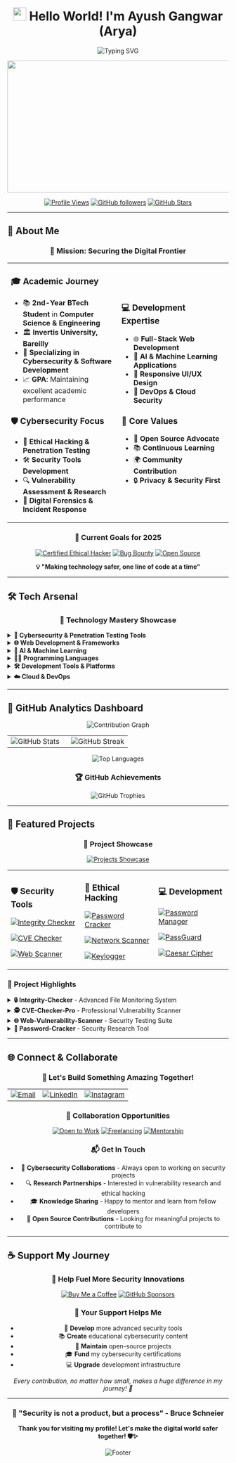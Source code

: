 <div align="center">

# <img src="https://raw.githubusercontent.com/MartinHeinz/MartinHeinz/master/wave.gif" width="30px" height="30px"> Hello World! I'm **Ayush Gangwar (Arya)**

<img src="https://readme-typing-svg.demolab.com?font=Fira+Code&weight=600&size=28&pause=1000&color=00D9FF&center=true&vCenter=true&width=800&lines=Cybersecurity+Enthusiast+%F0%9F%9B%A1%EF%B8%8F;Ethical+Hacker+%26+Security+Researcher+%F0%9F%94%90;Full-Stack+Developer+%F0%9F%92%BB;AI+%26+Machine+Learning+Explorer+%F0%9F%A4%96;BTech+Student+%40+Invertis+University+%F0%9F%8E%93;Building+Secure+Digital+Solutions+%F0%9F%8C%9F" alt="Typing SVG" />

<p align="center">
  <img src="https://media.giphy.com/media/L1R1tvI9svkIWwpVYr/giphy.gif" width="600" height="300" />
</p>

[![Profile Views](https://komarev.com/ghpvc/?username=Arya182-ui&color=00d9ff&style=for-the-badge&label=Profile+Views)](https://github.com/Arya182-ui)
[![GitHub followers](https://img.shields.io/github/followers/Arya182-ui?logo=GitHub&style=for-the-badge&color=00d9ff)](https://github.com/Arya182-ui)
[![GitHub Stars](https://img.shields.io/github/stars/Arya182-ui?logo=github&style=for-the-badge&color=00d9ff)](https://github.com/Arya182-ui)

</div>

---

## 🌟 **About Me**

<div align="center">

### 🎯 **Mission: Securing the Digital Frontier**

</div>

<table align="center">
<tr>
<td width="50%">

### 🎓 **Academic Journey**
- 📚 **2nd-Year BTech Student** in **Computer Science & Engineering**
- 🏛️ **Invertis University, Bareilly**
- 🎯 **Specializing in Cybersecurity & Software Development**
- 📈 **GPA**: Maintaining excellent academic performance

### 🛡️ **Cybersecurity Focus**
- 🔐 **Ethical Hacking & Penetration Testing**
- 🛠️ **Security Tools Development**
- 🔍 **Vulnerability Assessment & Research**
- 🚨 **Digital Forensics & Incident Response**

</td>
<td width="50%">

### 💻 **Development Expertise**
- 🌐 **Full-Stack Web Development**
- 🤖 **AI & Machine Learning Applications**
- 📱 **Responsive UI/UX Design**
- 🔧 **DevOps & Cloud Security**

### 🌟 **Core Values**
- 🤝 **Open Source Advocate**
- 📚 **Continuous Learning**
- 🌍 **Community Contribution**
- 🔒 **Privacy & Security First**

</td>
</tr>
</table>

<div align="center">

### 🎯 **Current Goals for 2025**

[![Certified Ethical Hacker](https://img.shields.io/badge/Target-CEH%20Certification-red?style=for-the-badge&logo=comptia)](https://www.eccouncil.org/)
[![Bug Bounty](https://img.shields.io/badge/Goal-Bug%20Bounty%20Hunter-orange?style=for-the-badge&logo=hackerone)](https://hackerone.com/)
[![Open Source](https://img.shields.io/badge/Contributing-Open%20Source-green?style=for-the-badge&logo=github)](https://github.com/Arya182-ui)

**💡 "Making technology safer, one line of code at a time"**

</div>

---

## 🛠 **Tech Arsenal**

<div align="center">

### 🎨 **Technology Mastery Showcase**

</div>

<details>
<summary><strong>🔐 Cybersecurity & Penetration Testing Tools</strong></summary>

<div align="center">

![Kali Linux](https://img.shields.io/badge/Kali%20Linux-557C87?style=for-the-badge&logo=kali-linux&logoColor=white)
![Metasploit](https://img.shields.io/badge/Metasploit-9B1D20?style=for-the-badge&logo=metasploit&logoColor=white)
![Wireshark](https://img.shields.io/badge/Wireshark-1676D3?style=for-the-badge&logo=wireshark&logoColor=white)
![Burp Suite](https://img.shields.io/badge/Burp%20Suite-9C1D19?style=for-the-badge&logo=burp-suite&logoColor=white)
![OWASP ZAP](https://img.shields.io/badge/OWASP%20ZAP-8D24D2?style=for-the-badge&logo=owasp&logoColor=white)
![Nmap](https://img.shields.io/badge/nmap-%23FF6600.svg?style=for-the-badge&logo=nmap&logoColor=white)
![Shodan](https://img.shields.io/badge/Shodan-F3A12E?style=for-the-badge&logo=shodan&logoColor=white)
![John The Ripper](https://img.shields.io/badge/John%20The%20Ripper-9B1D20?style=for-the-badge&logo=john-the-ripper&logoColor=white)
![Hashcat](https://img.shields.io/badge/Hashcat-8D3D3D?style=for-the-badge&logo=hashcat&logoColor=white)
![Aircrack-ng](https://img.shields.io/badge/aircrack--ng-FF6600?style=for-the-badge&logo=aircrack-ng&logoColor=white)
![Nikto](https://img.shields.io/badge/Nikto-2C3E50?style=for-the-badge&logo=nikto&logoColor=white)
![Hydra](https://img.shields.io/badge/THC%20Hydra-FF4E00?style=for-the-badge&logo=hydra&logoColor=white)

</div>

</details>

<details>
<summary><strong>🌐 Web Development & Frameworks</strong></summary>

<div align="center">

![HTML5](https://img.shields.io/badge/html5-E34F26?style=for-the-badge&logo=html5&logoColor=white)
![CSS3](https://img.shields.io/badge/css3-1572B6?style=for-the-badge&logo=css3&logoColor=white)
![JavaScript](https://img.shields.io/badge/javascript-F7DF1E?style=for-the-badge&logo=javascript&logoColor=black)
![TypeScript](https://img.shields.io/badge/typescript-007ACC?style=for-the-badge&logo=typescript&logoColor=white)
![React](https://img.shields.io/badge/react-20232A?style=for-the-badge&logo=react&logoColor=61DAFB)
![Next.js](https://img.shields.io/badge/next.js-000000?style=for-the-badge&logo=nextdotjs&logoColor=white)
![Tailwind CSS](https://img.shields.io/badge/tailwindcss-38B2AC?style=for-the-badge&logo=tailwind-css&logoColor=white)

</div>

</details>

<details>
<summary><strong>🤖 AI & Machine Learning</strong></summary>

<div align="center">

![TensorFlow](https://img.shields.io/badge/TensorFlow-FF6F00?style=for-the-badge&logo=tensorflow&logoColor=white)
![PyTorch](https://img.shields.io/badge/PyTorch-EE4C2C?style=for-the-badge&logo=pytorch&logoColor=white)
![Scikit-Learn](https://img.shields.io/badge/scikit--learn-F7931E?style=for-the-badge&logo=scikitlearn&logoColor=white)
![Pandas](https://img.shields.io/badge/pandas-150458?style=for-the-badge&logo=pandas&logoColor=white)
![NumPy](https://img.shields.io/badge/numpy-013243?style=for-the-badge&logo=numpy&logoColor=white)
![OpenCV](https://img.shields.io/badge/opencv-5C3EE8?style=for-the-badge&logo=opencv&logoColor=white)
![Jupyter](https://img.shields.io/badge/Jupyter-F37626?style=for-the-badge&logo=jupyter&logoColor=white)
![Keras](https://img.shields.io/badge/Keras-D00000?style=for-the-badge&logo=keras&logoColor=white)

</div>

</details>

<details>
<summary><strong>🧑‍💻 Programming Languages</strong></summary>

<div align="center">

![Python](https://img.shields.io/badge/python-3670A0?style=for-the-badge&logo=python&logoColor=ffdd54)
![C](https://img.shields.io/badge/C-00599C?style=for-the-badge&logo=c&logoColor=white)
![C++](https://img.shields.io/badge/C++-00599C?style=for-the-badge&logo=c%2B%2B&logoColor=white)
![Java](https://img.shields.io/badge/java-%23ED8B00.svg?style=for-the-badge&logo=openjdk&logoColor=white)
![JavaScript](https://img.shields.io/badge/javascript-F7DF1E?style=for-the-badge&logo=javascript&logoColor=black)
![Bash](https://img.shields.io/badge/bash-4EAA25?style=for-the-badge&logo=gnubash&logoColor=white)
![PowerShell](https://img.shields.io/badge/PowerShell-5391FE?style=for-the-badge&logo=powershell&logoColor=white)

</div>

</details>

<details>
<summary><strong>🛠 Development Tools & Platforms</strong></summary>

<div align="center">

![Docker](https://img.shields.io/badge/docker-%230db7ed.svg?style=for-the-badge&logo=docker&logoColor=white)
![Git](https://img.shields.io/badge/git-%23F05033.svg?style=for-the-badge&logo=git&logoColor=white)
![GitHub](https://img.shields.io/badge/github-%23121011.svg?style=for-the-badge&logo=github&logoColor=white)
![VS Code](https://img.shields.io/badge/VS%20Code-007ACC?style=for-the-badge&logo=visual-studio-code&logoColor=white)
![Linux](https://img.shields.io/badge/Linux-FCC624?style=for-the-badge&logo=linux&logoColor=black)
![Ubuntu](https://img.shields.io/badge/Ubuntu-E95420?style=for-the-badge&logo=ubuntu&logoColor=white)
![VirtualBox](https://img.shields.io/badge/VirtualBox-1E1E1E?style=for-the-badge&logo=virtualbox&logoColor=white)
![VMware](https://img.shields.io/badge/VMware-607078?style=for-the-badge&logo=vmware&logoColor=white)

</div>

</details>

<details>
<summary><strong>☁️ Cloud & DevOps</strong></summary>

<div align="center">

![AWS](https://img.shields.io/badge/AWS-232F3E?style=for-the-badge&logo=amazon-aws&logoColor=white)
![Vercel](https://img.shields.io/badge/Vercel-000000?style=for-the-badge&logo=vercel&logoColor=white)
![Netlify](https://img.shields.io/badge/netlify-%23000000.svg?style=for-the-badge&logo=netlify&logoColor=#00C7B7)
![Firebase](https://img.shields.io/badge/firebase-FFCA28?style=for-the-badge&logo=firebase&logoColor=black)

</div>

</details>

---

## 🚀 **GitHub Analytics Dashboard**

<div align="center">

<img src="https://github-readme-activity-graph.vercel.app/graph?username=Arya182-ui&theme=react-dark&bg_color=0d1117&color=00d9ff&line=00d9ff&point=ffffff&area=true&hide_border=true" alt="Contribution Graph" />

</div>

<div align="center">
<table>
<tr>
<td width="50%">

<img src="https://github-readme-stats.vercel.app/api?username=Arya182-ui&show_icons=true&theme=react&bg_color=0d1117&title_color=00d9ff&icon_color=00d9ff&text_color=ffffff&border_color=30363d&hide_border=true&count_private=true&include_all_commits=true" alt="GitHub Stats" />

</td>
<td width="50%">

<img src="https://github-readme-streak-stats.herokuapp.com/?user=Arya182-ui&theme=react&background=0d1117&ring=00d9ff&fire=00d9ff&currStreakLabel=00d9ff&sideNums=ffffff&currStreakNum=ffffff&dates=ffffff&sideLabels=ffffff&hide_border=true" alt="GitHub Streak" />

</td>
</tr>
</table>
</div>

<div align="center">

<img src="https://github-readme-stats.vercel.app/api/top-langs/?username=Arya182-ui&layout=compact&theme=react&bg_color=0d1117&title_color=00d9ff&text_color=ffffff&border_color=30363d&hide_border=true&langs_count=8" alt="Top Languages" />

</div>

<div align="center">

### 🏆 **GitHub Achievements**

<img src="https://github-profile-trophy.vercel.app/?username=Arya182-ui&theme=radical&no-frame=true&no-bg=true&margin-w=4&row=2&column=4" alt="GitHub Trophies" />

</div>

---

## 🎯 **Featured Projects**

<div align="center">

### 💼 **Project Showcase**

[![Projects Showcase](https://img.shields.io/badge/🚀%20Interactive%20Portfolio-Visit%20Now-00d9ff?style=for-the-badge&logo=vercel&logoColor=white)](https://projectsshowcase-lyart.vercel.app/)

</div>

<div align="center">
<table>
<tr>
<td width="33%">

### 🛡️ **Security Tools**

[![Integrity Checker](https://img.shields.io/badge/Integrity%20Checker-File%20Monitoring-red?style=for-the-badge&logo=security&logoColor=white)](https://github.com/Arya182-ui/Integrity-Checker)

[![CVE Checker](https://img.shields.io/badge/CVE%20Checker-Vulnerability%20Scanner-orange?style=for-the-badge&logo=security&logoColor=white)](https://github.com/Arya182-ui/CVE-Checker-Pro)

[![Web Scanner](https://img.shields.io/badge/Web%20Scanner-Security%20Testing-yellow?style=for-the-badge&logo=security&logoColor=black)](https://github.com/Arya182-ui/Web_Venerability_Scanner)

</td>
<td width="33%">

### 🔐 **Ethical Hacking**

[![Password Cracker](https://img.shields.io/badge/Password%20Cracker-Security%20Research-green?style=for-the-badge&logo=key&logoColor=white)](https://github.com/Arya182-ui/PAssword_Cracker)

[![Network Scanner](https://img.shields.io/badge/Network%20Scanner-Infrastructure-blue?style=for-the-badge&logo=network-wired&logoColor=white)](https://github.com/Arya182-ui/Network_Scanner)

[![Keylogger](https://img.shields.io/badge/Keylogger-Digital%20Forensics-purple?style=for-the-badge&logo=keyboard&logoColor=white)](https://github.com/Arya182-ui/KEYLOGGER)

</td>
<td width="33%">

### 💻 **Development**

[![Password Manager](https://img.shields.io/badge/Password%20Manager-Security%20App-cyan?style=for-the-badge&logo=lastpass&logoColor=white)](https://github.com/Arya182-ui/Password-Manager)

[![PassGuard](https://img.shields.io/badge/PassGuard-React%20App-61DAFB?style=for-the-badge&logo=react&logoColor=white)](https://github.com/Arya182-ui/PassGuard)

[![Caesar Cipher](https://img.shields.io/badge/Caesar%20Cipher-Cryptography-FF6B6B?style=for-the-badge&logo=python&logoColor=white)](https://github.com/Arya182-ui/Caesar-Ciphe)

</td>
</tr>
</table>
</div>

### 🌟 **Project Highlights**

<details>
<summary><strong>🔒 Integrity-Checker</strong> - Advanced File Monitoring System</summary>

- 📁 **Real-time file monitoring** with hash verification
- 🚨 **Instant breach detection** and alert system
- 📊 **Comprehensive logging** and reporting
- 🛡️ **Multi-algorithm hashing** (MD5, SHA-256, SHA-512)

</details>

<details>
<summary><strong>🕵️ CVE-Checker-Pro</strong> - Professional Vulnerability Scanner</summary>

- 🔍 **Real-time CVE database** integration
- 🎯 **Software vulnerability assessment**
- 📈 **Risk scoring** and prioritization
- 🌐 **NIST NVD API** integration

</details>

<details>
<summary><strong>🌐 Web-Vulnerability-Scanner</strong> - Security Testing Suite</summary>

- 🔍 **SQL Injection** detection
- ⚡ **XSS vulnerability** scanning
- 🗂️ **Directory traversal** testing
- 🌐 **Subdomain enumeration**
- 🔒 **Anonymous scanning** with Tor support

</details>

<details>
<summary><strong>🔐 Password-Cracker</strong> - Security Research Tool</summary>

- 🎯 **Dictionary attacks** on hashed passwords
- 🔢 **Brute force** capabilities
- 📊 **Multiple hash algorithms** support
- 🖥️ **Modern GUI** interface

</details>

---

## 🌐 **Connect & Collaborate**

<div align="center">

### 🤝 **Let's Build Something Amazing Together!**

<table>
<tr>
<td align="center">
<a href="mailto:arya119000@gmail.com">
<img src="https://img.shields.io/badge/📧%20Email-Professional%20Contact-D14836?style=for-the-badge&logo=gmail&logoColor=white" alt="Email" />
</a>
</td>
<td align="center">
<a href="https://www.linkedin.com/in/ayush-gangwar-cyber/">
<img src="https://img.shields.io/badge/💼%20LinkedIn-Professional%20Network-0077B5?style=for-the-badge&logo=linkedin&logoColor=white" alt="LinkedIn" />
</a>
</td>
<td align="center">
<a href="https://www.instagram.com/i_am_arya119/">
<img src="https://img.shields.io/badge/📸%20Instagram-Creative%20Journey-E4405F?style=for-the-badge&logo=instagram&logoColor=white" alt="Instagram" />
</a>
</td>
</tr>
</table>

### 🌟 **Collaboration Opportunities**

[![Open to Work](https://img.shields.io/badge/🚀%20Open%20to%20Work-Cybersecurity%20Roles-success?style=for-the-badge)](mailto:arya119000@gmail.com)
[![Freelancing](https://img.shields.io/badge/💻%20Freelancing-Security%20Projects-blue?style=for-the-badge)](mailto:arya119000@gmail.com)
[![Mentorship](https://img.shields.io/badge/🎓%20Mentorship-Learning%20Together-purple?style=for-the-badge)](mailto:arya119000@gmail.com)

### 📬 **Get In Touch**

- 💬 **Cybersecurity Collaborations** - Always open to working on security projects
- 🔍 **Research Partnerships** - Interested in vulnerability research and ethical hacking
- 🎓 **Knowledge Sharing** - Happy to mentor and learn from fellow developers
- 🌟 **Open Source Contributions** - Looking for meaningful projects to contribute to

</div>

---

## ☕ **Support My Journey**

<div align="center">

### 💖 **Help Fuel More Security Innovations**

[![Buy Me a Coffee](https://img.shields.io/badge/☕%20Buy%20Me%20a%20Coffee-Support%20My%20Work-FF6B35?style=for-the-badge&logo=buy-me-a-coffee&logoColor=white)](http://buymeacoffee.com/Arya182)
[![GitHub Sponsors](https://img.shields.io/badge/💖%20GitHub%20Sponsors-Monthly%20Support-EA4AAA?style=for-the-badge&logo=github-sponsors)](https://github.com/sponsors/Arya182-ui)

### 🙏 **Your Support Helps Me**

- 🔧 **Develop** more advanced security tools
- 📚 **Create** educational cybersecurity content
- 🌟 **Maintain** open-source projects
- 🎓 **Fund** my cybersecurity certifications
- 💻 **Upgrade** development infrastructure

*Every contribution, no matter how small, makes a huge difference in my journey! 💙*

</div>

---

<div align="center">

### 🎯 **"Security is not a product, but a process"** - Bruce Schneier

**Thank you for visiting my profile! Let's make the digital world safer together! 🛡️✨**

<img src="https://capsule-render.vercel.app/api?type=waving&color=00d9ff&height=120&section=footer&animation=fadeIn" alt="Footer" />

</div>
